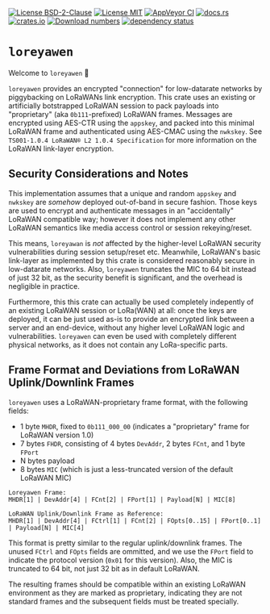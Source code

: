 [![License BSD-2-Clause](https://img.shields.io/badge/License-BSD--2--Clause-blue.svg)](https://opensource.org/licenses/BSD-2-Clause)
[![License MIT](https://img.shields.io/badge/License-MIT-blue.svg)](https://opensource.org/licenses/MIT)
[![AppVeyor CI](https://ci.appveyor.com/api/projects/status/github/KizzyCode/loreyawen-rust?svg=true)](https://ci.appveyor.com/project/KizzyCode/loreyawen-rust)
[![docs.rs](https://docs.rs/loreyawen/badge.svg)](https://docs.rs/loreyawen)
[![crates.io](https://img.shields.io/crates/v/loreyawen.svg)](https://crates.io/crates/loreyawen)
[![Download numbers](https://img.shields.io/crates/d/loreyawen.svg)](https://crates.io/crates/loreyawen)
[![dependency status](https://deps.rs/crate/loreyawen/latest/status.svg)](https://deps.rs/crate/loreyawen)


# `loreyawen`
Welcome to `loreyawen` 🎉

`loreyawen` provides an encrypted "connection" for low-datarate networks by piggybacking on LoRaWANs link encryption. 
This crate uses an existing or artificially botstrapped LoRaWAN session to pack payloads into "proprietary" (aka
`0b111`-prefixed) LoRaWAN frames. Messages are encrypted using AES-CTR using the `appskey`, and packed into this minimal
LoRaWAN frame and authenticated using AES-CMAC using the `nwkskey`. See `TS001-1.0.4 LoRaWAN® L2 1.0.4 Specification`
for more information on the LoRaWAN link-layer encryption.


## Security Considerations and Notes
This implementation assumes that a unique and random `appskey` and `nwkskey` are _somehow_ deployed out-of-band in
secure fashion. Those keys are used to encrypt and authenticate messages in an "accidentally" LoRaWAN compatible way;
however it does not implement any other LoRaWAN semantics like media access control or session rekeying/reset.

This means, `loreyawan` is _not_ affected by the higher-level LoRaWAN security vulnerabilities during session
setup/reset etc. Meanwhile, LoRaWAN's basic link-layer as implemented by this crate is considered reasonably secure in
low-datarate networks. Also, `loreyawen` truncates the MIC to 64 bit instead of just 32 bit, as the security benefit is
significant, and the overhead is negligible in practice.

Furthermore, this this crate can actually be used completely indepently of an existing LoRaWAN session or LoRa(WAN) at
all: once the keys are deployed, it can be just used as-is to provide an encrypted link between a server and an
end-device, without any higher level LoRaWAN logic and vulnerabilities. `loreyawen` can even be used with completely
different physical networks, as it does not contain any LoRa-specific parts.


## Frame Format and Deviations from LoRaWAN Uplink/Downlink Frames
`loreyawen` uses a LoRaWAN-proprietary frame format, with the following fields:
- 1 byte `MHDR`, fixed to `0b111_000_00` (indicates a "proprietary" frame for LoRaWAN version 1.0)
- 7 bytes `FHDR`, consisting of 4 bytes `DevAddr`, 2 bytes `FCnt`, and 1 byte `FPort`
- N bytes payload
- 8 bytes `MIC` (which is just a less-truncated version of the default LoRaWAN MIC)

```ascii
Loreyawen Frame:
MHDR[1] | DevAddr[4] | FCnt[2] | FPort[1] | Payload[N] | MIC[8]

LoRaWAN Uplink/Downlink Frame as Reference:
MHDR[1] | DevAddr[4] | FCtrl[1] | FCnt[2] | FOpts[0..15] | FPort[0..1] | Payload[N] | MIC[4]
```

This format is pretty similar to the regular uplink/downlink frames. The unused `FCtrl` and `FOpts` fields are ommitted,
and we use the `FPort` field to indicate the protocol version (`0x01` for this version). Also, the MIC is truncated to
64 bit, not just 32 bit as in default LoRaWAN.

The resulting frames should be compatible within an existing LoRaWAN environment as they are marked as proprietary,
indicating they are not standard frames and the subsequent fields must be treated specially.
